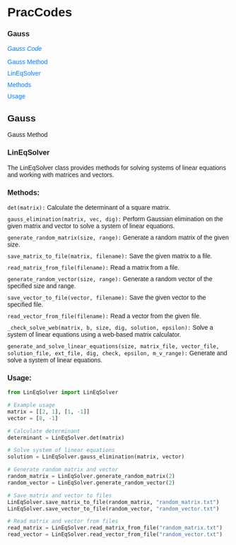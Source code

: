 # PracCodes

<!DOCTYPE html>
<html lang="en">
<head>
<meta charset="UTF-8">
<meta name="viewport" content="width=device-width, initial-scale=1.0">
<title>Gauss</title>
<style>
    body {
        font-family: Arial, sans-serif;
    }

    h3 {
        color: #333;
    }

    ul {
        list-style-type: none;
        padding: 0;
    }

    li {
        margin-bottom: 10px;
    }

    a {
        text-decoration: none;
        color: #007bff;
        transition: color 0.3s ease;
    }

    a:hover {
        color: #0056b3;
    }
</style>
</head>
<body>
<h3>Gauss</h3>
<p><em><a href="https://github.com/VIA-s-acc/Prac_Codes/tree/main/Gauss">Gauss Code</a></em></p>
<ul>
    <li><a href="#Gauss">Gauss Method</a></li>
    <li><a href="#LinEqSolver">LinEqSolver</a></li>
    <li><a href="#Methods">Methods</a></li>
    <li><a href="#Usage">Usage</a></li>
</ul>
</body>
</html>



## Gauss

Gauss Method

### LinEqSolver

The LinEqSolver class provides methods for solving systems of linear equations and working with matrices and vectors.

### Methods:

- `det(matrix):` Calculate the determinant of a square matrix.
- `gauss_elimination(matrix, vec, dig):` Perform Gaussian elimination on the given matrix and vector to solve a system of linear equations.
- `generate_random_matrix(size, range):` Generate a random matrix of the given size.
- `save_matrix_to_file(matrix, filename):` Save the given matrix to a file.
- `read_matrix_from_file(filename):` Read a matrix from a file.
- `generate_random_vector(size, range):` Generate a random vector of the specified size and range.
- `save_vector_to_file(vector, filename):` Save the given vector to the specified file.
- `read_vector_from_file(filename):` Read a vector from the given file.
- `_check_solve_web(matrix, b, size, dig, solution, epsilon):` Solve a system of linear equations using a web-based matrix calculator.
- `generate_and_solve_linear_equations(size, matrix_file, vector_file, solution_file, ext_file, dig, check, epsilon, m_v_range):` Generate and solve a system of linear equations.

### Usage:

```python
from LinEqSolver import LinEqSolver

# Example usage
matrix = [[2, 1], [1, -1]]
vector = [8, -1]

# Calculate determinant
determinant = LinEqSolver.det(matrix)

# Solve system of linear equations
solution = LinEqSolver.gauss_elimination(matrix, vector)

# Generate random matrix and vector
random_matrix = LinEqSolver.generate_random_matrix(2)
random_vector = LinEqSolver.generate_random_vector(2)

# Save matrix and vector to files
LinEqSolver.save_matrix_to_file(random_matrix, "random_matrix.txt")
LinEqSolver.save_vector_to_file(random_vector, "random_vector.txt")

# Read matrix and vector from files
read_matrix = LinEqSolver.read_matrix_from_file("random_matrix.txt")
read_vector = LinEqSolver.read_vector_from_file("random_vector.txt")
```
